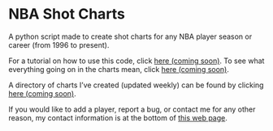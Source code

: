 # NBA Shot Charts

A python script made to create shot charts for any NBA player season or career (from 1996 to present).

For a tutorial on how to use this code, click [here (coming soon)](http://google.com).
To see what everything going on in the charts mean, click [here (coming soon)](http://google.com).

A directory of charts I’ve created (updated weekly) can be found by clicking [here (coming soon)](http://google.com).

If you would like to add a player, report a bug, or contact me for any other reason, my contact information is at the bottom of [this web page](http://connor-r.github.io/).


